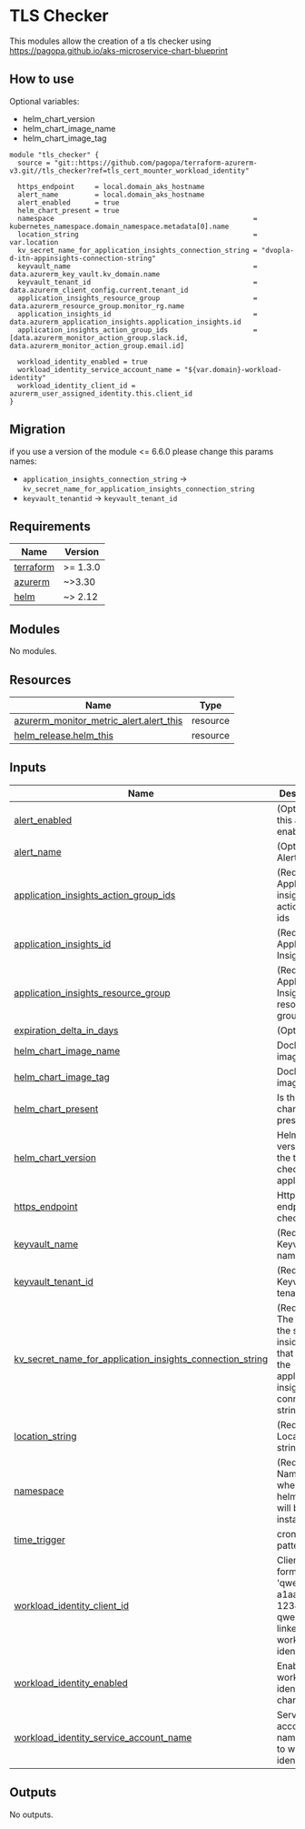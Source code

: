 # TLS Checker

This modules allow the creation of a tls checker using <https://pagopa.github.io/aks-microservice-chart-blueprint>

## How to use

Optional variables:

-   helm_chart_version 
-   helm_chart_image_name                                    
-   helm_chart_image_tag                                      

```hcl
module "tls_checker" {
  source = "git::https://github.com/pagopa/terraform-azurerm-v3.git//tls_checker?ref=tls_cert_mounter_workload_identity"

  https_endpoint     = local.domain_aks_hostname
  alert_name         = local.domain_aks_hostname
  alert_enabled      = true
  helm_chart_present = true
  namespace                                                 = kubernetes_namespace.domain_namespace.metadata[0].name
  location_string                                           = var.location
  kv_secret_name_for_application_insights_connection_string = "dvopla-d-itn-appinsights-connection-string"
  keyvault_name                                             = data.azurerm_key_vault.kv_domain.name
  keyvault_tenant_id                                        = data.azurerm_client_config.current.tenant_id
  application_insights_resource_group                       = data.azurerm_resource_group.monitor_rg.name
  application_insights_id                                   = data.azurerm_application_insights.application_insights.id
  application_insights_action_group_ids                     = [data.azurerm_monitor_action_group.slack.id, data.azurerm_monitor_action_group.email.id]

  workload_identity_enabled = true
  workload_identity_service_account_name = "${var.domain}-workload-identity"
  workload_identity_client_id = azurerm_user_assigned_identity.this.client_id
}

```

## Migration

if you use a version of the module <= 6.6.0 please change this params names:

* `application_insights_connection_string` -> `kv_secret_name_for_application_insights_connection_string`
* `keyvault_tenantid` -> `keyvault_tenant_id`


<!-- markdownlint-disable -->
<!-- BEGINNING OF PRE-COMMIT-TERRAFORM DOCS HOOK -->
## Requirements

| Name | Version |
|------|---------|
| <a name="requirement_terraform"></a> [terraform](#requirement\_terraform) | >= 1.3.0 |
| <a name="requirement_azurerm"></a> [azurerm](#requirement\_azurerm) | ~>3.30 |
| <a name="requirement_helm"></a> [helm](#requirement\_helm) | ~> 2.12 |

## Modules

No modules.

## Resources

| Name | Type |
|------|------|
| [azurerm_monitor_metric_alert.alert_this](https://registry.terraform.io/providers/hashicorp/azurerm/latest/docs/resources/monitor_metric_alert) | resource |
| [helm_release.helm_this](https://registry.terraform.io/providers/hashicorp/helm/latest/docs/resources/release) | resource |

## Inputs

| Name | Description | Type | Default | Required |
|------|-------------|------|---------|:--------:|
| <a name="input_alert_enabled"></a> [alert\_enabled](#input\_alert\_enabled) | (Optional) Is this alert enabled? | `bool` | `true` | no |
| <a name="input_alert_name"></a> [alert\_name](#input\_alert\_name) | (Optional) Alert name | `string` | `null` | no |
| <a name="input_application_insights_action_group_ids"></a> [application\_insights\_action\_group\_ids](#input\_application\_insights\_action\_group\_ids) | (Required) Application insights action group ids | `list(string)` | n/a | yes |
| <a name="input_application_insights_id"></a> [application\_insights\_id](#input\_application\_insights\_id) | (Required) Application Insights id | `string` | n/a | yes |
| <a name="input_application_insights_resource_group"></a> [application\_insights\_resource\_group](#input\_application\_insights\_resource\_group) | (Required) Application Insights resource group | `string` | n/a | yes |
| <a name="input_expiration_delta_in_days"></a> [expiration\_delta\_in\_days](#input\_expiration\_delta\_in\_days) | (Optional) | `string` | `"7"` | no |
| <a name="input_helm_chart_image_name"></a> [helm\_chart\_image\_name](#input\_helm\_chart\_image\_name) | Docker image name | `string` | `"ghcr.io/pagopa/infra-ssl-check"` | no |
| <a name="input_helm_chart_image_tag"></a> [helm\_chart\_image\_tag](#input\_helm\_chart\_image\_tag) | Docker image tag | `string` | `"v1.3.4@sha256:c3d45736706c981493b6216451fc65e99a69d5d64409ccb1c4ca93fef57c921d"` | no |
| <a name="input_helm_chart_present"></a> [helm\_chart\_present](#input\_helm\_chart\_present) | Is this helm chart present? | `bool` | `true` | no |
| <a name="input_helm_chart_version"></a> [helm\_chart\_version](#input\_helm\_chart\_version) | Helm chart version for the tls checker application | `string` | `"5.9.1"` | no |
| <a name="input_https_endpoint"></a> [https\_endpoint](#input\_https\_endpoint) | Https endpoint to check | `string` | n/a | yes |
| <a name="input_keyvault_name"></a> [keyvault\_name](#input\_keyvault\_name) | (Required) Keyvault name | `string` | n/a | yes |
| <a name="input_keyvault_tenant_id"></a> [keyvault\_tenant\_id](#input\_keyvault\_tenant\_id) | (Required) Keyvault tenant id | `string` | n/a | yes |
| <a name="input_kv_secret_name_for_application_insights_connection_string"></a> [kv\_secret\_name\_for\_application\_insights\_connection\_string](#input\_kv\_secret\_name\_for\_application\_insights\_connection\_string) | (Required) The name of the secret inside the kv that contains the application insights connection string | `string` | n/a | yes |
| <a name="input_location_string"></a> [location\_string](#input\_location\_string) | (Required) Location string | `string` | n/a | yes |
| <a name="input_namespace"></a> [namespace](#input\_namespace) | (Required) Namespace where the helm chart will be installed | `string` | n/a | yes |
| <a name="input_time_trigger"></a> [time\_trigger](#input\_time\_trigger) | cron trigger pattern | `string` | `"*/1 * * * *"` | no |
| <a name="input_workload_identity_client_id"></a> [workload\_identity\_client\_id](#input\_workload\_identity\_client\_id) | ClientID in form of 'qwerty123-a1aa-1234-xyza-qwerty123' linked to workload identity | `string` | `null` | no |
| <a name="input_workload_identity_enabled"></a> [workload\_identity\_enabled](#input\_workload\_identity\_enabled) | Enable workload identity chart | `bool` | `false` | no |
| <a name="input_workload_identity_service_account_name"></a> [workload\_identity\_service\_account\_name](#input\_workload\_identity\_service\_account\_name) | Service account name linked to workload identity | `string` | `null` | no |

## Outputs

No outputs.
<!-- END OF PRE-COMMIT-TERRAFORM DOCS HOOK -->
